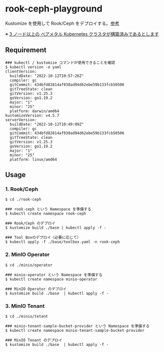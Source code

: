 # rook-ceph-playground

Kustomize を使用して Rook/Ceph をデプロイする。[参考](https://rook.io/docs/rook/latest/Getting-Started/quickstart/#deploy-the-rook-operator)

※ <u>3 ノード以上の ベアメタル Kubernetes クラスタが構築済みであるとします</u>

## Requirement

```shell
### kubectl / kustomize コマンドが使用できることを確認
$ kubectl version -o yaml
clientVersion:
  buildDate: "2022-10-12T10:57:26Z"
  compiler: gc
  gitCommit: 434bfd82814af038ad94d62ebe59b133fcb50506
  gitTreeState: clean
  gitVersion: v1.25.3
  goVersion: go1.19.2
  major: "1"
  minor: "25"
  platform: darwin/amd64
kustomizeVersion: v4.5.7
serverVersion:
  buildDate: "2022-10-12T10:49:09Z"
  compiler: gc
  gitCommit: 434bfd82814af038ad94d62ebe59b133fcb50506
  gitTreeState: clean
  gitVersion: v1.25.3
  goVersion: go1.19.2
  major: "1"
  minor: "25"
  platform: linux/amd64
```

## Usage

### 1. Rook/Ceph

```shell
$ cd ./rook-ceph

### rook-ceph という Namespace を準備する
$ kubectl create namespace rook-ceph

### Rook/Ceph のデプロイ
$ kustomize build ./base | kubectl apply -f -

### Tool Boxのデプロイ（必要に応じて）
$ kubectl apply -f ./base/toolbox.yaml -n rook-ceph
```

### 2. MinIO Operator

```shell
$ cd ./minio/operator

### minio-operator という Namespace を準備する
$ kubectl create namespace minio-operator

### MinIO Operator のデプロイ
$ kustomize build ./base  | kubectl apply -f -
```

### 3. MinIO Tenant

```shell
$ cd ./minio/tetant

### minio-tenant-sample-bucket-provider という Namespace を準備する
$ kubectl create namespace minio-tenant-sample-bucket-provider

### MinIO Tenant のデプロイ
$ kustomize build ./base  | kubectl apply -f -
```
